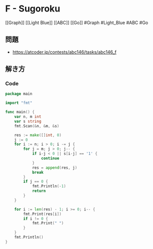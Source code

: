 # F - Sugoroku
[[Graph]] [[Light Blue]] [[ABC]] [[Go]]
#Graph #Light_Blue #ABC #Go 

## 問題
- https://atcoder.jp/contests/abc146/tasks/abc146_f

## 解き方
### Code
```go
package main

import "fmt"

func main() {
	var n, m int
	var s string
	fmt.Scan(&n, &m, &s)

	res := make([]int, 0)
	j := 0
	for i := n; i > 0; i -= j {
		for j = m; j > 0; j-- {
			if i-j < 0 || s[i-j] == '1' {
				continue
			}
			res = append(res, j)
			break
		}
		if j == 0 {
			fmt.Println(-1)
			return
		}
	}

	for i := len(res) - 1; i >= 0; i-- {
		fmt.Print(res[i])
		if i != 0 {
			fmt.Print(" ")
		}
	}
	fmt.Println()
}
```